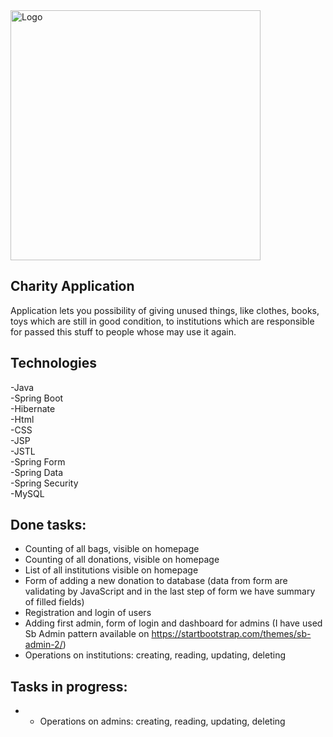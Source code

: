 <img alt="Logo" src="http://coderslab.pl/svg/logo-coderslab.svg" width="400">

## Charity Application
Application lets you possibility of giving unused things, like clothes, books, toys which are still 
in good condition, to institutions which are responsible for passed this stuff to people whose may use it again.

## Technologies

-Java <br>
-Spring Boot <br>
-Hibernate <br>
-Html <br>
-CSS <br>
-JSP <br>
-JSTL <br>
-Spring Form <br>
-Spring Data <br>
-Spring Security <br>
-MySQL

## Done tasks:

- Counting of all bags, visible on homepage
- Counting of all donations, visible on homepage
- List of all institutions visible on homepage
- Form of adding a new donation to database (data from form are validating by JavaScript and in the last step of form we have summary of filled fields)
- Registration and login of users
- Adding first admin, form of login and dashboard for admins (I have used Sb Admin pattern available on https://startbootstrap.com/themes/sb-admin-2/)
- Operations on institutions: creating, reading, updating, deleting

## Tasks in progress:
- - Operations on admins: creating, reading, updating, deleting
